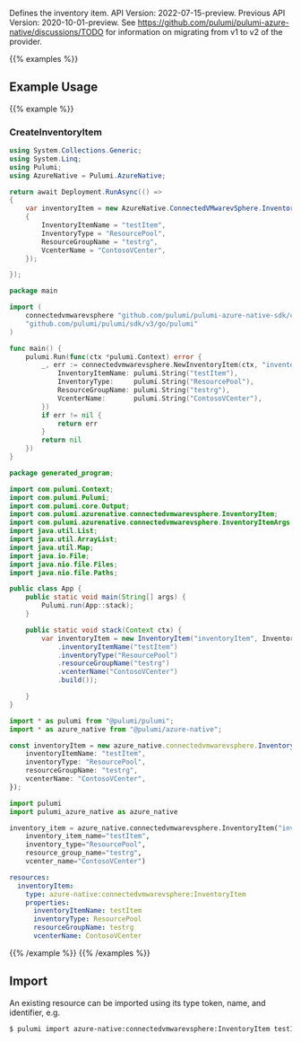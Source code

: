 Defines the inventory item.
API Version: 2022-07-15-preview.
Previous API Version: 2020-10-01-preview. See https://github.com/pulumi/pulumi-azure-native/discussions/TODO for information on migrating from v1 to v2 of the provider.

{{% examples %}}
## Example Usage
{{% example %}}
### CreateInventoryItem
```csharp
using System.Collections.Generic;
using System.Linq;
using Pulumi;
using AzureNative = Pulumi.AzureNative;

return await Deployment.RunAsync(() => 
{
    var inventoryItem = new AzureNative.ConnectedVMwarevSphere.InventoryItem("inventoryItem", new()
    {
        InventoryItemName = "testItem",
        InventoryType = "ResourcePool",
        ResourceGroupName = "testrg",
        VcenterName = "ContosoVCenter",
    });

});


```

```go
package main

import (
	connectedvmwarevsphere "github.com/pulumi/pulumi-azure-native-sdk/connectedvmwarevsphere"
	"github.com/pulumi/pulumi/sdk/v3/go/pulumi"
)

func main() {
	pulumi.Run(func(ctx *pulumi.Context) error {
		_, err := connectedvmwarevsphere.NewInventoryItem(ctx, "inventoryItem", &connectedvmwarevsphere.InventoryItemArgs{
			InventoryItemName: pulumi.String("testItem"),
			InventoryType:     pulumi.String("ResourcePool"),
			ResourceGroupName: pulumi.String("testrg"),
			VcenterName:       pulumi.String("ContosoVCenter"),
		})
		if err != nil {
			return err
		}
		return nil
	})
}

```

```java
package generated_program;

import com.pulumi.Context;
import com.pulumi.Pulumi;
import com.pulumi.core.Output;
import com.pulumi.azurenative.connectedvmwarevsphere.InventoryItem;
import com.pulumi.azurenative.connectedvmwarevsphere.InventoryItemArgs;
import java.util.List;
import java.util.ArrayList;
import java.util.Map;
import java.io.File;
import java.nio.file.Files;
import java.nio.file.Paths;

public class App {
    public static void main(String[] args) {
        Pulumi.run(App::stack);
    }

    public static void stack(Context ctx) {
        var inventoryItem = new InventoryItem("inventoryItem", InventoryItemArgs.builder()        
            .inventoryItemName("testItem")
            .inventoryType("ResourcePool")
            .resourceGroupName("testrg")
            .vcenterName("ContosoVCenter")
            .build());

    }
}

```

```typescript
import * as pulumi from "@pulumi/pulumi";
import * as azure_native from "@pulumi/azure-native";

const inventoryItem = new azure_native.connectedvmwarevsphere.InventoryItem("inventoryItem", {
    inventoryItemName: "testItem",
    inventoryType: "ResourcePool",
    resourceGroupName: "testrg",
    vcenterName: "ContosoVCenter",
});

```

```python
import pulumi
import pulumi_azure_native as azure_native

inventory_item = azure_native.connectedvmwarevsphere.InventoryItem("inventoryItem",
    inventory_item_name="testItem",
    inventory_type="ResourcePool",
    resource_group_name="testrg",
    vcenter_name="ContosoVCenter")

```

```yaml
resources:
  inventoryItem:
    type: azure-native:connectedvmwarevsphere:InventoryItem
    properties:
      inventoryItemName: testItem
      inventoryType: ResourcePool
      resourceGroupName: testrg
      vcenterName: ContosoVCenter

```

{{% /example %}}
{{% /examples %}}

## Import

An existing resource can be imported using its type token, name, and identifier, e.g.

```sh
$ pulumi import azure-native:connectedvmwarevsphere:InventoryItem testItem /subscriptions/fd3c3665-1729-4b7b-9a38-238e83b0f98b/resourceGroups/testrg/providers/Microsoft.ConnectedVMwarevSphere/VCenters/ContosoVCenter/InventoryItems/testItem 
```
